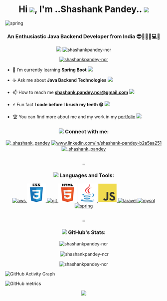 <h1 align="center">Hi <img src="https://media.giphy.com/media/hvRJCLFzcasrR4ia7z/giphy.gif" width="35">, I'm ..Shashank Pandey.. <img src="https://camo.githubusercontent.com/d3359cb00ab0b5ed8f2e1fe3fceb4fbaf3b614340f8c0db99c17b9f50b351770/68747470733a2f2f656d6f6a69732e736c61636b6d6f6a69732e636f6d2f656d6f6a69732f696d616765732f313533313834393433302f343234362f626c6f622d73756e676c61737365732e6769663f31353331383439343330" width="35">
</h1></h1>



<img src="https://iconshots.com/wp-content/uploads/2019/03/Java-Developer-1920x960.jpg" alt="spring" />
<h3 align="center">An Enthusiastic Java Backend Developer from India 😎👩‍💻🙌💻🌐 </h3> 



<p align="center"><img src = "https://camo.githubusercontent.com/cc8200e9d8619863d6bf5168914c577eba582e7b6dcbf5dc05b9f72d49a90d4a/68747470733a2f2f6d656469612e67697068792e636f6d2f6d656469612f376a32686679655663447466322f67697068792e676966" width = 50px> <img src="https://komarev.com/ghpvc/?username=shashankpandey-ncr&label=Profile%20views&color=0e75b6&style=flat" alt="shashankpandey-ncr" /> </p>

<p align="center"> <a href="https://github.com/ryo-ma/github-profile-trophy"><img src="https://github-profile-trophy.vercel.app/?username=shashankpandey-ncr" alt="shashankpandey-ncr" /></a> </p>

- 🌱 I’m currently learning **Spring Boot** <img width="15" src="https://i.gifer.com/origin/b3/b34dc1592ae8556da933835c0d532738_w200.webp">

- ☕ Ask me about **Java Backend Technologies** <img width="15" src="https://i.gifer.com/origin/b3/b34dc1592ae8556da933835c0d532738_w200.webp">

- 📫 How to reach me **shashank.pandey.ncr@gmail.com** <img width="15" src="https://i.gifer.com/origin/b3/b34dc1592ae8556da933835c0d532738_w200.webp">

- ⚡ Fun fact **I code before I brush my teeth 😁** <img width="15" src="https://i.gifer.com/origin/b3/b34dc1592ae8556da933835c0d532738_w200.webp">

- 🏆 You can find more about me and my work in my [portfolio](http://shashankpandey-ncr.github.io/) <img width="15" src="https://i.gifer.com/origin/b3/b34dc1592ae8556da933835c0d532738_w200.webp">

<h3 align="center"><img src = "https://camo.githubusercontent.com/ec0df7b334d15078e980be8f26f35f1bd6f004eaa4a121db42fed361360c1817/68747470733a2f2f6d656469612e67697068792e636f6d2f6d656469612f4c6e516a7057614f4e386e68723231764e572f67697068792e676966" width = 32px> Connect with me:</h3>
<p align="center">
<a href="https://www.hackerrank.com/_shashank_pandey" target="blank"><img align="center" src="https://raw.githubusercontent.com/rahuldkjain/github-profile-readme-generator/master/src/images/icons/Social/hackerrank.svg" alt="_shashank_pandey" height="30" width="40" /></a>
<a href="https://linkedin.com/in/shashank-pandey-b2a5aa251" target="blank"><img align="center" src="https://raw.githubusercontent.com/rahuldkjain/github-profile-readme-generator/master/src/images/icons/Social/linked-in-alt.svg" alt="www.linkedin.com/in/shashank-pandey-b2a5aa251" height="25" width="35" /></a>
<a href="https://www.leetcode.com/_shashank_pandey" target="blank"><img align="center" src="https://raw.githubusercontent.com/rahuldkjain/github-profile-readme-generator/master/src/images/icons/Social/leet-code.svg" alt="_shashank_pandey" height="30" width="40" /></a>
</p>

<h3 align="center">_</h3>

<h3 align="center"><img src = "https://media2.giphy.com/media/QssGEmpkyEOhBCb7e1/giphy.gif?cid=ecf05e47a0n3gi1bfqntqmob8g9aid1oyj2wr3ds3mg700bl&rid=giphy.gif" width = 32px> Languages and Tools:</h3>
<p align="center"> <a href="https://aws.amazon.com" target="_blank" rel="noreferrer"> <img src="https://logodix.com/logo/34937.png" alt="aws" width="60" height="60"/> </a> <a href="https://www.w3schools.com/css/" target="_blank" rel="noreferrer"> <img src="https://raw.githubusercontent.com/devicons/devicon/master/icons/css3/css3-original-wordmark.svg" alt="css3" width="60" height="60"/>   </a> <a href="https://git-scm.com/" target="_blank" rel="noreferrer"> <img src="https://www.vectorlogo.zone/logos/git-scm/git-scm-icon.svg" alt="git" width="60" height="60"/> </a> <a href="https://www.w3.org/html/" target="_blank" rel="noreferrer"> <img src="https://raw.githubusercontent.com/devicons/devicon/master/icons/html5/html5-original-wordmark.svg" alt="html5" width="60" height="60"/> </a> <a href="https://www.java.com" target="_blank" rel="noreferrer"> <img src="https://raw.githubusercontent.com/devicons/devicon/master/icons/java/java-original.svg" alt="java" width="60" height="60"/> </a> <a href="https://developer.mozilla.org/en-US/docs/Web/JavaScript" target="_blank" rel="noreferrer"> <img src="https://raw.githubusercontent.com/devicons/devicon/master/icons/javascript/javascript-original.svg" alt="javascript" width="60" height="60"/> </a> <a href="https://maven.apache.org/" target="_blank" rel="noreferrer"> <img src="https://encrypted-tbn0.gstatic.com/images?q=tbn:ANd9GcRbl9B2yl7iTuYk4JCAFSTuytuYidlQk_h4pmyt_1EJrwyyIsk5Qcwlh6q2_pbATZr2_lg&usqp=CAU" alt="laravel" width="60" height="60"/> </a> <a href="https://www.mysql.com/" target="_blank" rel="noreferrer"> <img src="https://www.freepnglogos.com/uploads/logo-mysql-png/logo-mysql-mysql-logo-png-images-are-download-crazypng-21.png" alt="mysql" width="60" height="60"/> </a> <a href="https://spring.io/" target="_blank" rel="noreferrer"> <img src="https://miro.medium.com/max/500/1*AbiX4LwtSNozoyfypcKvEg.png" alt="spring" width="60" height="60"/> </a> </p>


<h3 align="center">_</h3>
 
<h3 align="center"><img src = "https://camo.githubusercontent.com/f11b92476ee793cfe97f20e0564ab552bd9bd670179d7b6772c59bb4d3218ca6/68747470733a2f2f692e70696e696d672e636f6d2f6f726967696e616c732f36352f63342f66342f36356334663435323537316265313236316539633632336637646134383861632e676966" width = 32> GitHub's Stats:</h3> 

<p align="center"><img align="center" src="https://github-readme-stats.vercel.app/api/top-langs?username=shashankpandey-ncr&show_icons=true&locale=en&layout=compact" alt="shashankpandey-ncr" /></p>

<p align="center">&nbsp;<img align="center" src="https://github-readme-stats.vercel.app/api?username=shashankpandey-ncr&show_icons=true&locale=en" alt="shashankpandey-ncr" /></p>

<p align="center" ><img align="center" src="https://github-readme-streak-stats.herokuapp.com/?user=shashankpandey-ncr&" alt="shashankpandey-ncr" /></p>

![GitHub Activity Graph](https://activity-graph.herokuapp.com/graph?username=shashankpandey-ncr)  

![GitHub metrics](https://metrics.lecoq.io/shashankpandey-ncr) 


<p align="center"><img  src="https://raw.githubusercontent.com/Trilokia/Trilokia/379277808c61ef204768a61bbc5d25bc7798ccf1/bottom_header.svg"></p>
